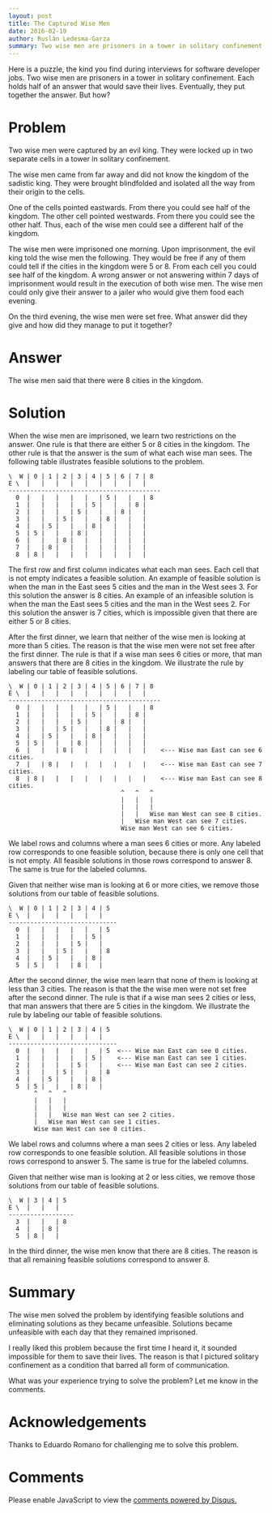 ```yaml
---
layout: post
title: The Captured Wise Men
date: 2016-02-19
author: Ruslán Ledesma-Garza
summary: Two wise men are prisoners in a tower in solitary confinement. Each holds half of an answer that would save their lives. Eventually, they put together the answer. But how?
---
```


Here is a puzzle, the kind you find during interviews for software
developer jobs.  Two wise men are prisoners in a tower in solitary
confinement.  Each holds half of an answer that would save their
lives.  Eventually, they put together the answer.  But how?


# Problem

Two wise men were captured by an evil king.  They were locked up in
two separate cells in a tower in solitary confinement.

The wise men came from far away and did not know the kingdom of the
sadistic king.  They were brought blindfolded and isolated all the way
from their origin to the cells.

One of the cells pointed eastwards.  From there you could
see half of the kingdom.  The other cell pointed westwards.  From
there you could see the other half.  Thus, each of the wise men could
see a different half of the kingdom.

The wise men were imprisoned one morning.  Upon imprisonment, the
evil king told the wise men the following.  They would be free if
any of them could tell if the cities in the kingdom were 5 or 8. From
each cell you could see half of the kingdom.  A wrong
answer or not answering within 7 days of imprisonment would result in
the execution of both wise men.  The wise men could only give their
answer to a jailer who would give them food each evening.

On the third evening, the wise men were set free.  What answer did they
give and how did they manage to put it together?


# Answer

The wise men said that there were 8 cities in the kingdom.


# Solution

When the wise men are imprisoned, we learn two restrictions on the
answer.
One rule is that there are either 5 or 8 cities in the kingdom.
The other rule is that the answer is the sum of what each wise man sees.
The following table illustrates feasible solutions to the problem.
```asciidoc
\  W | 0 | 1 | 2 | 3 | 4 | 5 | 6 | 7 | 8
E \  |   |   |   |   |   |   |   |   |
------------------------------------------
  0  |   |   |   |   |   | 5 |   |   | 8
  1  |   |   |   |   | 5 |   |   | 8 |
  2  |   |   |   | 5 |   |   | 8 |   |
  3  |   |   | 5 |   |   | 8 |   |   |
  4  |   | 5 |   |   | 8 |   |   |   |
  5  | 5 |   |   | 8 |   |   |   |   |
  6  |   |   | 8 |   |   |   |   |   |
  7  |   | 8 |   |   |   |   |   |   |
  8  | 8 |   |   |   |   |   |   |   |
```
The first row and first column indicates what each man sees.
Each cell that is not empty indicates a feasible solution.
An example of feasible solution is when the man in the East sees
5 cities and the man in the West sees 3.
For this solution the answer is 8 cities.
An example of an infeasible solution is when the man the East sees 5
cities and the man in the West sees 2.
For this solution the answer is 7 cities, which is impossible given that
there are either 5 or 8 cities.

After the first dinner, we learn that neither of the wise men is
looking at more than 5 cities.
The reason is that the wise men were not set free after the first
dinner.
The rule is that if a wise man sees 6 cities or more, that man
answers that there are 8 cities in the kingdom.
We illustrate the rule by labeling our table of feasible solutions.
```asciidoc
\  W | 0 | 1 | 2 | 3 | 4 | 5 | 6 | 7 | 8
E \  |   |   |   |   |   |   |   |   |
------------------------------------------
  0  |   |   |   |   |   | 5 |   |   | 8
  1  |   |   |   |   | 5 |   |   | 8 |
  2  |   |   |   | 5 |   |   | 8 |   |
  3  |   |   | 5 |   |   | 8 |   |   |
  4  |   | 5 |   |   | 8 |   |   |   |
  5  | 5 |   |   | 8 |   |   |   |   |
  6  |   |   | 8 |   |   |   |   |   |    <--- Wise man East can see 6 cities.
  7  |   | 8 |   |   |   |   |   |   |    <--- Wise man East can see 7 cities.
  8  | 8 |   |   |   |   |   |   |   |    <--- Wise man East can see 8 cities.
                               ^   ^   ^
                               |   |   |
                               |   |   |
                               |   |   Wise man West can see 8 cities.
                               |   Wise man West can see 7 cities.
                               Wise man West can see 6 cities.
```
We label rows and columns where a man sees 6 cities or more.
Any labeled row corresponds to one feasible solution, because there is
only one cell that is not empty.
All feasible solutions in those rows correspond to answer 8.
The same is true for the labeled columns.

Given that neither wise man is looking at 6 or more cities, we remove
those solutions from our table of feasible solutions.
```asciidoc
\  W | 0 | 1 | 2 | 3 | 4 | 5
E \  |   |   |   |   |   |
------------------------------
  0  |   |   |   |   |   | 5
  1  |   |   |   |   | 5 |
  2  |   |   |   | 5 |   |
  3  |   |   | 5 |   |   | 8
  4  |   | 5 |   |   | 8 |
  5  | 5 |   |   | 8 |   |
```

After the second dinner, the wise men learn that none of them is
looking at less than 3 cities.
The reason is that the the wise men were not set free after the second
dinner.
The rule is that if a wise man sees 2 cities or less, that man answers
that there are 5 cities in the kingdom.
We illustrate the rule by labeling our table of feasible solutions.
```asciidoc
\  W | 0 | 1 | 2 | 3 | 4 | 5
E \  |   |   |   |   |   |
------------------------------
  0  |   |   |   |   |   | 5  <--- Wise man East can see 0 cities.
  1  |   |   |   |   | 5 |    <--- Wise man East can see 1 cities.
  2  |   |   |   | 5 |   |    <--- Wise man East can see 2 cities.
  3  |   |   | 5 |   |   | 8
  4  |   | 5 |   |   | 8 |
  5  | 5 |   |   | 8 |   |
       ^   ^   ^
       |   |   |
       |   |   |
       |   |   Wise man West can see 2 cities.
       |   Wise man West can see 1 cities.
       Wise man West can see 0 cities.
```
We label rows and columns where a man sees 2 cities or less.
Any labeled row corresponds to one feasible solution.
All feasible solutions in those rows correspond to answer 5.
The same is true for the labeled columns.

Given that neither wise man is looking at 2 or less cities, we remove
those solutions from our table of feasible solutions.
```asciidoc
\  W | 3 | 4 | 5
E \  |   |   |
------------------
  3  |   |   | 8
  4  |   | 8 |
  5  | 8 |   |
```

In the third dinner, the wise men know that there are 8 cities.
The reason is that all remaining feasible solutions correspond to
answer 8.


# Summary

The wise men solved the problem by identifying feasible solutions and
eliminating solutions as they became unfeasible.  Solutions became
unfeasible with each day that they remained imprisoned.

I really liked this problem because the first time I heard it, it
sounded impossible for them to save their lives.
The reason is that I pictured solitary confinement as a condition that
barred all form of communication.

What was your experience trying to solve the problem? Let me know in
the comments.


# Acknowledgements

Thanks to Eduardo Romano for challenging me to solve this problem.


# Comments

<div id="disqus_thread"></div>
<script>
    /**
     *  RECOMMENDED CONFIGURATION VARIABLES: EDIT AND UNCOMMENT THE SECTION BELOW TO INSERT DYNAMIC VALUES FROM YOUR PLATFORM OR CMS.
     *  LEARN WHY DEFINING THESE VARIABLES IS IMPORTANT: https://disqus.com/admin/universalcode/#configuration-variables
     */
    /*
    var disqus_config = function () {
        this.page.url = 'http://mrrusof.github.io/2016/02/19/captured-wise-men.html';  // Replace PAGE_URL with your page's canonical URL variable
        this.page.identifier = 2016-02-19-captured-wise-men; // Replace PAGE_IDENTIFIER with your page's unique identifier variable
    };
    */
    (function() {  // DON'T EDIT BELOW THIS LINE
        var d = document, s = d.createElement('script');

        s.src = '//mrrusof.disqus.com/embed.js';

        s.setAttribute('data-timestamp', +new Date());
        (d.head || d.body).appendChild(s);
    })();
</script>
<noscript>Please enable JavaScript to view the <a href="https://disqus.com/?ref_noscript" rel="nofollow">comments powered by Disqus.</a></noscript>